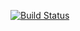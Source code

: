 [![Build Status](https://travis-ci.com/kbains6/MyFirstExample.svg?branch=master)](https://travis-ci.com/kbains6/MyFirstExample)
